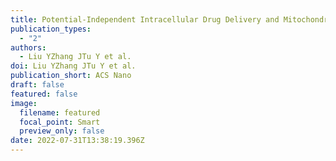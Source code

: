 ```yaml
---
title: Potential-Independent Intracellular Drug Delivery and Mitochondrial Targeting
publication_types:
  - "2"
authors:
  - Liu YZhang JTu Y et al.
doi: Liu YZhang JTu Y et al.
publication_short: ACS Nano
draft: false
featured: false
image:
  filename: featured
  focal_point: Smart
  preview_only: false
date: 2022-07-31T13:38:19.396Z
---
```

